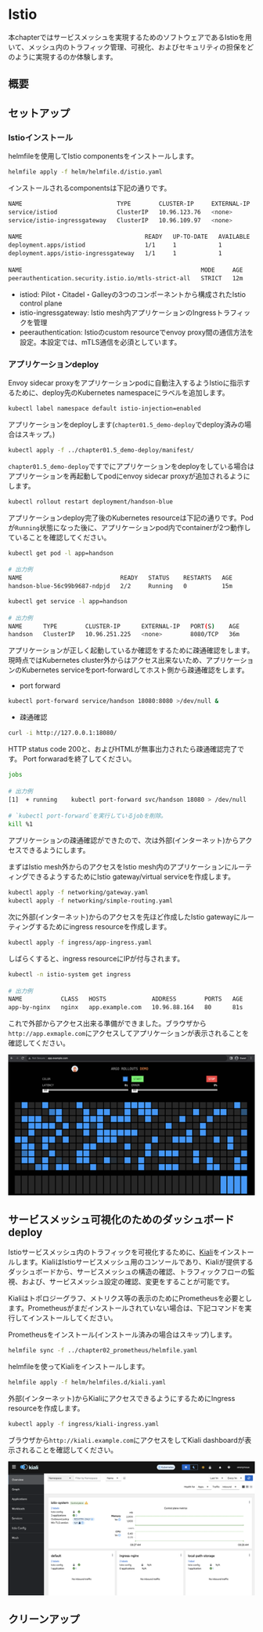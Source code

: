 # Istio
本chapterではサービスメッシュを実現するためのソフトウェアであるIstioを用いて、メッシュ内のトラフィック管理、可視化、およびセキュリティの担保をどのように実現するのか体験します。

## 概要

## セットアップ
### Istioインストール
helmfileを使用してIstio componentsをインストールします。
```sh
helmfile apply -f helm/helmfile.d/istio.yaml
```

インストールされるcomponentsは下記の通りです。

```sh
NAME                           TYPE        CLUSTER-IP     EXTERNAL-IP   PORT(S)                                 AGE
service/istiod                 ClusterIP   10.96.123.76   <none>        15010/TCP,15012/TCP,443/TCP,15014/TCP   12m
service/istio-ingressgateway   ClusterIP   10.96.109.97   <none>        15021/TCP,80/TCP                        12m

NAME                                   READY   UP-TO-DATE   AVAILABLE   AGE
deployment.apps/istiod                 1/1     1            1           12m
deployment.apps/istio-ingressgateway   1/1     1            1           12m

NAME                                                   MODE     AGE
peerauthentication.security.istio.io/mtls-strict-all   STRICT   12m
```

- istiod: Pilot・Citadel・Galleyの3つのコンポーネントから構成されたIstio control plane
- istio-ingressgateway: Istio mesh内アプリケーションのIngressトラフィックを管理
- peerauthentication: Istioのcustom resourceでenvoy proxy間の通信方法を設定。本設定では、mTLS通信を必須としています。

### アプリケーションdeploy
Envoy sidecar proxyをアプリケーションpodに自動注入するようIstioに指示するために、deploy先のKubernetes namespaceにラベルを追加します。
```sh
kubectl label namespace default istio-injection=enabled
```

アプリケーションをdeployします(`chapter01.5_demo-deploy`でdeploy済みの場合はスキップ。)
```sh
kubectl apply -f ../chapter01.5_demo-deploy/manifest/
```

`chapter01.5_demo-deploy`ですでにアプリケーションをdeployをしている場合はアプリケーションを再起動してpodにenvoy sidecar proxyが追加されるようにします。
```sh
kubectl rollout restart deployment/handson-blue
```

アプリケーションdeploy完了後のKubernetes resourceは下記の通りです。Podが`Running`状態になった後に、アプリケーションpod内でcontainerが2つ動作していることを確認してください。
```sh
kubectl get pod -l app=handson

# 出力例
NAME                            READY   STATUS    RESTARTS   AGE
handson-blue-56c99b9687-ndpjd   2/2     Running   0          15m
```
```sh
kubectl get service -l app=handson

# 出力例
NAME      TYPE        CLUSTER-IP      EXTERNAL-IP   PORT(S)    AGE
handson   ClusterIP   10.96.251.225   <none>        8080/TCP   36m
```

アプリケーションが正しく起動しているか確認をするために疎通確認をします。現時点ではKubernetes cluster外からはアクセス出来ないため、アプリケーションのKubernetes serviceをport-forwardしてホスト側から疎通確認をします。

- port forward
```sh
kubectl port-forward service/handson 18080:8080 >/dev/null &
```

- 疎通確認
```sh
curl -i http://127.0.0.1:18080/
```
HTTP status code 200と、およびHTMLが無事出力されたら疎通確認完了です。 Port forwaradを終了してください。
```sh
jobs

# 出力例
[1]  + running    kubectl port-forward svc/handson 18080 > /dev/null

# `kubectl port-forward`を実行しているjobを削除。
kill %1
```

アプリケーションの疎通確認ができたので、次は外部(インターネット)からアクセスできるようにします。

まずはIstio mesh外からのアクセスをIstio mesh内のアプリケーションにルーティングできるようするためにIstio gateway/virtual serviceを作成します。
```sh
kubectl apply -f networking/gateway.yaml
kubectl apply -f networking/simple-routing.yaml
```

次に外部(インターネット)からのアクセスを先ほど作成したIstio gatewayにルーティングするためにingress resourceを作成します。
```sh
kubectl apply -f ingress/app-ingress.yaml
```

しばらくすると、ingress resourceにIPが付与されます。
```sh
kubectl -n istio-system get ingress

# 出力例
NAME           CLASS   HOSTS             ADDRESS        PORTS   AGE
app-by-nginx   nginx   app.example.com   10.96.88.164   80      81s
```

これで外部からアクセス出来る準備ができました。ブラウザから`http://app.exmaple.com`にアクセスしてアプリケーションが表示されることを確認してください。

![image](./imgs/app-simple.png)


## サービスメッシュ可視化のためのダッシュボードdeploy
Istioサービスメッシュ内のトラフィックを可視化するために、[Kiali](https://kiali.io/)をインストールします。KialiはIstioサービスメッシュ用のコンソールであり、Kialiが提供するダッシュボードから、サービスメッシュの構造の確認、トラフィックフローの監視、および、サービスメッシュ設定の確認、変更をすることが可能です。

Kialiはトポロジーグラフ、メトリクス等の表示のためにPrometheusを必要とします。Prometheusがまだインストールされていない場合は、下記コマンドを実行してインストールしてください。

Prometheusをインストール(インストール済みの場合はスキップ)します。
```sh
helmfile sync -f ../chapter02_prometheus/helmfile.yaml
```

helmfileを使ってKialiをインストールします。
```sh
helmfile apply -f helm/helmfiles.d/kiali.yaml
```

外部(インターネット)からKialiにアクセスできるようにするためにIngress resourceを作成します。
```sh
kubectl apply -f ingress/kiali-ingress.yaml
```

ブラウザから`http://kiali.example.com`にアクセスをしてKiali dashboardが表示されることを確認してください。

![image](./imgs/kiali-overview.png)

## クリーンアップ
